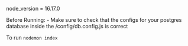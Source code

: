 node_version = 16.17.0

Before Running:
    - Make sure to check that the configs for your postgres database inside the /config/db.config.js is correct

To run `nodemon index`